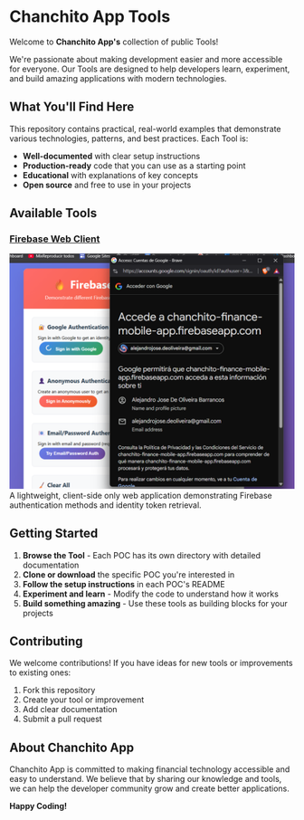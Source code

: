 # Chanchito App Tools

Welcome to **Chanchito App's** collection of public Tools!

We're passionate about making development easier and more accessible for everyone. Our Tools are designed to help developers learn, experiment, and build amazing applications with modern technologies.

## What You'll Find Here

This repository contains practical, real-world examples that demonstrate various technologies, patterns, and best practices. Each Tool is:

- **Well-documented** with clear setup instructions
- **Production-ready** code that you can use as a starting point
- **Educational** with explanations of key concepts
- **Open source** and free to use in your projects

## Available Tools

### [Firebase Web Client](./firebase-web-client/)
![](./firebase-web-client/docs/images/image1.png)
A lightweight, client-side only web application demonstrating Firebase authentication methods and identity token retrieval.

## Getting Started

1. **Browse the Tool** - Each POC has its own directory with detailed documentation
2. **Clone or download** the specific POC you're interested in
3. **Follow the setup instructions** in each POC's README
4. **Experiment and learn** - Modify the code to understand how it works
5. **Build something amazing** - Use these tools as building blocks for your projects

## Contributing

We welcome contributions! If you have ideas for new tools or improvements to existing ones:

1. Fork this repository
2. Create your tool or improvement
3. Add clear documentation
4. Submit a pull request


## About Chanchito App

Chanchito App is committed to making financial technology accessible and easy to understand. We believe that by sharing our knowledge and tools, we can help the developer community grow and create better applications.


**Happy Coding!**